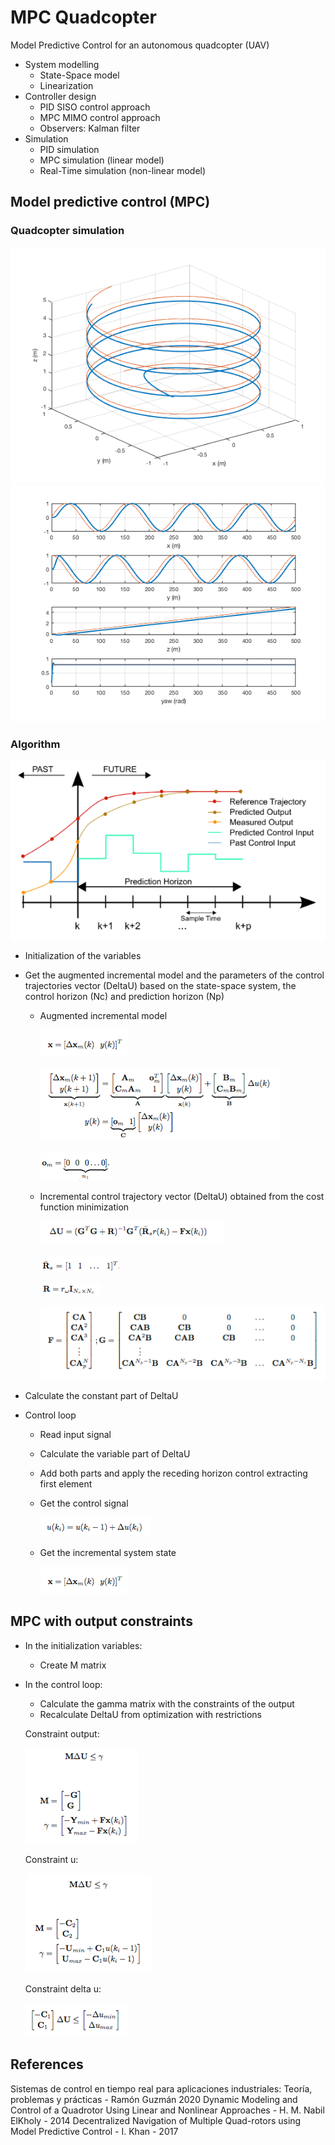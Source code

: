 # MPC Quadcopter
Model Predictive Control for an autonomous quadcopter (UAV)

* System modelling
	* State-Space model
	* Linearization
* Controller design
	* PID SISO control approach
	* MPC MIMO control approach
	* Observers: Kalman filter
* Simulation
	* PID simulation
	* MPC simulation (linear model)
	* Real-Time simulation (non-linear model)


## Model predictive control (MPC)
### Quadcopter simulation
![](img/3d.png)
![](img/y.png)

### Algorithm	
![](img/mpc.png)

* Initialization of the variables
* Get the augmented incremental model and the parameters of the control trajectories vector (DeltaU) based on the state-space system, the control horizon (Nc) and prediction horizon (Np) 
  * Augmented incremental model
  
	![](img/states_vector.png)
	
	![](img/ss_model.png)
	
	![](img/om.png)

  * Incremental control trajectory vector (DeltaU) obtained from the cost function minimization
  
  	![](img/DeltaU.png)	
	
	![](img/Rs.png) 
	
	![](img/R.png)
	
	![](img/F_G.png)
	
* Calculate the constant part of DeltaU

* Control loop

	* Read input signal 
	* Calculate the variable part of DeltaU
	* Add both parts and apply the receding horizon control extracting first element
	* Get the control signal
	
		![](img/uk.png)
		
	* Get the incremental system state
	
		![](img/states_vector.png)	


## MPC with output constraints

* In the initialization variables: 

	* Create M matrix
	
* In the control loop: 

	* Calculate the gamma matrix with the constraints of the output	
	* Recalculate DeltaU from optimization with restrictions
	
	Constraint output:
	
	![](img/constraint_y.png)
	
	Constraint u:
	
	![](img/constraint_u.png)
	
	Constraint delta u:
	
	![](img/constraint_Au.png)


## References
Sistemas de control en tiempo real para aplicaciones industriales: Teoría, problemas y prácticas - Ramón Guzmán 2020
Dynamic Modeling and Control of a Quadrotor Using Linear and Nonlinear Approaches - H. M. Nabil ElKholy - 2014
Decentralized Navigation of Multiple Quad-rotors using Model Predictive Control - I. Khan - 2017
